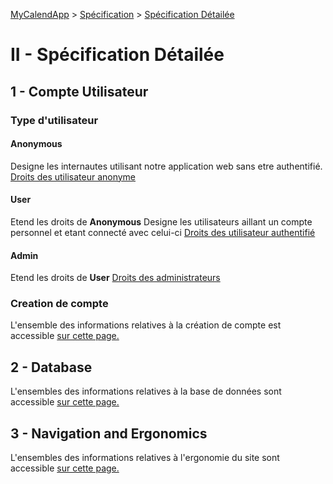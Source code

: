 [MyCalendApp](../README.md) > [Spécification](./specification.md) > [Spécification Détailée](./detailed.md)

# II - Spécification Détailée

## 1 - Compte Utilisateur

### Type d'utilisateur

#### Anonymous

Designe les internautes utilisant notre application web sans etre authentifié. 
[Droits des utilisateur anonyme](./user_stories.md#utilisateur-anonyme)

#### User

Etend les droits de **Anonymous**
Designe les utilisateurs aillant un compte personnel et etant connecté avec celui-ci
[Droits des utilisateur authentifié](./user_stories.md#utilisateur-authentifié)

#### Admin

Etend les droits de **User**
[Droits des administrateurs](./user_stories.md#administrateur)

### Creation de compte

L'ensemble des informations relatives à la création de compte est accessible [sur cette page.](./user_stories.md#1---login)

## 2 - Database

L'ensembles des informations relatives à la base de données sont accessible [sur cette page.](../database/database.md)

## 3 - Navigation and Ergonomics

L'ensembles des informations relatives à l'ergonomie du site sont accessible [sur cette page.](../graphisme/graphisme.md)